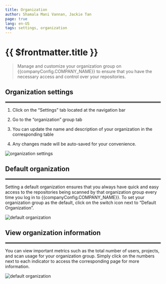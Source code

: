 ```yaml
---
title: Organization
author: Shamala Mani Vannan, Jackie Tan
page: true
lang: en-US
tags: settings, organization
---
```


<script setup>
import { companyConfig } from '../../../config/companyConfig.js'
</script>

<ClientOnly>

# {{ $frontmatter.title }}

> Manage and customize your organization group on {{companyConfig.COMPANY_NAME}} to ensure that you have the necessary access and control over your repositories.

## Organization settings

<hr style="border:2px solid gray" />

1. Click on the “Settings” tab located at the navigation bar

2. Go to the “organization” group tab

3. You can update the name and description of your organization in the corresponding table

4. Any changes made will be auto-saved for your convenience.

<img src="/images/Settings/Settings-1.png" alt="organization settings">

## Default organization

<hr style="border:2px solid gray" />

Setting a default organization ensures that you always have quick and easy access to the repositories being scanned by that organization group every time you log in to {{companyConfig.COMPANY_NAME}}. To set your organization group as the default, click on the switch icon next to “Default Organization”.

<img src="/images/Settings/Settings-2.png" alt="default organization">

## View organization information

<hr style="border:2px solid gray" />

You can view important metrics such as the total number of users, projects, and scan usage for your organization group. Simply click on the numbers next to each indicator to access the corresponding page for more information.

<img src="/images/Settings/Settings-3.png" alt="default organization">

</ClientOnly>
